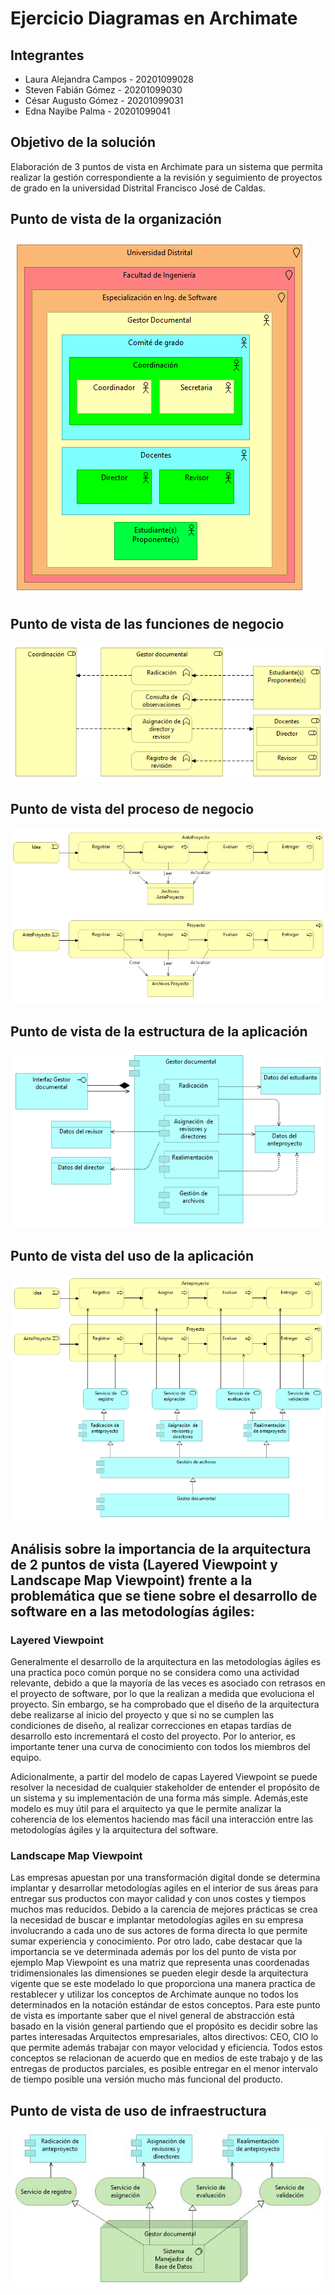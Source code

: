 # Ejercicio Diagramas en Archimate

## Integrantes
* Laura Alejandra Campos - 20201099028
* Steven Fabián Gómez - 20201099030
* César Augusto Gómez - 20201099031
* Edna Nayibe Palma - 20201099041

## Objetivo de la solución
Elaboración de 3 puntos de vista en Archimate para un sistema que permita realizar la gestión correspondiente a la revisión y seguimiento de proyectos de grado en la universidad Distrital Francisco José de Caldas.

## Punto de vista de la organización
![organización](imagenes/organizacion.bmp)

## Punto de vista de las funciones de negocio
![funciones](imagenes/funcionesNegocio.bmp)

## Punto de vista del proceso de negocio
![funciones](imagenes/procesos.jpeg)

## Punto de vista de la estructura de la aplicación
![funciones](imagenes/estructura_aplicacion.bmp)

## Punto de vista del uso de la aplicación
![funciones](imagenes/uso_aplicacion.bmp)

## Análisis sobre la importancia de la arquitectura de 2 puntos de vista (Layered Viewpoint y Landscape Map Viewpoint) frente a la problemática que se tiene sobre el desarrollo de software en a las metodologías ágiles:

### Layered Viewpoint
Generalmente el desarrollo de la arquitectura en las metodologías ágiles es una practica poco común porque no se considera como una actividad relevante, debido a que la mayoría de las veces es asociado con retrasos en el proyecto de software, por lo que la realizan a medida que evoluciona el proyecto. Sin embargo, se ha comprobado que el diseño de la arquitectura debe realizarse al inicio del proyecto y que si no se cumplen las condiciones de diseño, al realizar correcciones en etapas tardías de desarrollo esto incrementará el costo del proyecto. Por lo anterior, es importante tener una curva de conocimiento con todos los miembros del equipo.

Adicionalmente, a partir del modelo de capas Layered Viewpoint se puede resolver la necesidad de cualquier stakeholder de entender el propósito de un sistema y su implementación de una forma más simple. Además,este modelo es muy útil para el arquitecto ya que le permite analizar la coherencia de los elementos haciendo mas fácil una interacción entre las metodologías ágiles y la arquitectura del software.

### Landscape Map Viewpoint
Las empresas apuestan por una transformación digital donde se determina implantar y desarrollar metodologías agiles en el interior de sus áreas para entregar sus productos con mayor calidad y con unos costes y tiempos muchos mas reducidos. 
Debido a la carencia de mejores prácticas se crea la necesidad de buscar e implantar metodologías agiles en su empresa involucrando a cada uno de sus actores de forma directa lo que permite sumar experiencia y conocimiento.
Por otro lado, cabe destacar que la importancia se ve determinada además por los del punto de vista por ejemplo Map Viewpoint es una matriz que representa unas coordenadas tridimensionales las dimensiones se pueden elegir desde la arquitectura vigente que se este modelado lo que proporciona una manera practica de restablecer y utilizar los conceptos de Archimate aunque no todos los determinados en la notación estándar de estos conceptos. 
Para este punto de vista es importante saber que el nivel general de abstracción está basado en la visión general partiendo que el propósito es decidir sobre las partes interesadas Arquitectos empresariales, altos directivos: CEO, CIO lo que permite además trabajar con mayor velocidad y eficiencia. 
Todos estos conceptos se relacionan de acuerdo que en medios de este trabajo y de las entregas de productos parciales, es posible entregar en el menor intervalo de tiempo posible una versión mucho más funcional del producto.

## Punto de vista de uso de infraestructura
![funciones](imagenes/InfrastructureUsage.jpg)